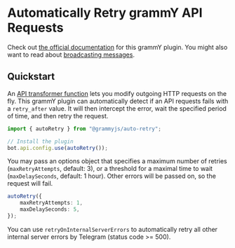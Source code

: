 # Automatically Retry grammY API Requests

Check out [the official documentation](https://grammy.dev/plugins/auto-retry.html) for this grammY plugin.
You might also want to read about [broadcasting messages](https://grammy.dev/advanced/flood#how-to-broadcast-messages).

## Quickstart

An [API transformer function](https://grammy.dev/advanced/transformers.html) lets you modify outgoing HTTP requests on the fly.
This grammY plugin can automatically detect if an API requests fails with a `retry_after` value.
It will then intercept the error, wait the specified period of time, and then retry the request.

```ts
import { autoRetry } from "@grammyjs/auto-retry";

// Install the plugin
bot.api.config.use(autoRetry());
```

You may pass an options object that specifies a maximum number of retries (`maxRetryAttempts`, default: 3), or a threshold for a maximal time to wait (`maxDelaySeconds`, default: 1 hour).
Other errors will be passed on, so the request will fail.

```ts
autoRetry({
    maxRetryAttempts: 1,
    maxDelaySeconds: 5,
});
```

You can use `retryOnInternalServerErrors` to automatically retry all other internal server errors by Telegram (status code >= 500).
